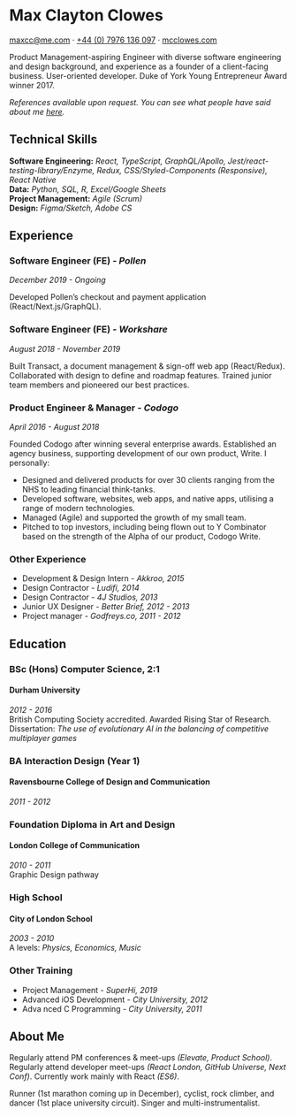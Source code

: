 <div class="page" id="p1"><h1 id="max-clayton-clowes">Max Clayton Clowes</h1>
<p><a href="mailto:maxcc@me.com">maxcc@me.com</a> · <a href="tel:+447976136097">+44 (0) 7976 136 097</a> · <a href="https://mcclowes.com">mcclowes.com</a>  </p>
<p>Product Management-aspiring Engineer with diverse software engineering and design background, and experience as a founder of a client-facing business. User-oriented developer. Duke of York Young Entrepreneur Award winner 2017.</p>
<p><em>References available upon request. You can see what people have said about me <a href="https://github.com/mcclowes/mcclowes/blob/master/recommendations.md">here</a>.</em></p>
<h2 id="technical-skills">Technical Skills</h2>
<p><strong>Software Engineering:</strong> <em>React, TypeScript, GraphQL/Apollo, Jest/react-testing-library/Enzyme, Redux, CSS/Styled-Components (Responsive), React Native</em><br><strong>Data:</strong> <em>Python, SQL, R, Excel/Google Sheets</em><br><strong>Project Management:</strong> <em>Agile (Scrum)</em><br><strong>Design:</strong> <em>Figma/Sketch, Adobe CS</em></p>
<h2 id="experience">Experience</h2>
<h3 id="software-engineer-fe---pollen">Software Engineer (FE) <em>- Pollen</em></h3>
<p><em>December 2019 - Ongoing</em></p>
<p>Developed Pollen’s checkout and payment application (React/Next.js/GraphQL). </p>
<h3 id="software-engineer-fe---workshare">Software Engineer (FE) <em>- Workshare</em></h3>
<p><em>August 2018 - November 2019</em></p>
<p>Built Transact, a document management &amp; sign-off web app (React/Redux). Collaborated with design to define and roadmap features. Trained junior team members and pioneered our best practices.</p>
<h3 id="product-engineer--manager---codogo">Product Engineer &amp; Manager <em>- Codogo</em></h3>
<p><em>April 2016 - August 2018</em> </p>
<p>Founded Codogo after winning several enterprise awards. Established an agency business, supporting development of our own product, Write. I personally:</p>
<ul>
<li>Designed and delivered products for over 30 clients ranging from the NHS to leading financial think-tanks.</li>
<li>Developed software, websites, web apps, and native apps, utilising a range of modern technologies.</li>
<li>Managed (Agile) and supported the growth of my small team.</li>
<li>Pitched to top investors, including being flown out to Y Combinator based on the strength of the Alpha of our product, Codogo Write.</li>
</ul>
<h3 id="other-experience">Other Experience</h3>
<ul>
<li>Development &amp; Design Intern <em>- Akkroo, 2015</em></li>
<li>Design Contractor <em>- Ludifi, 2014</em></li>
<li>Design Contractor <em>- 4J Studios, 2013</em></li>
<li>Junior UX Designer <em>- Better Brief, 2012 - 2013</em></li>
<li>Project manager <em>- Godfreys.co, 2011 - 2012</em></li>
</ul>
<p></div> <div class="page" id="p2"></p>
<h2 id="education">Education</h2>
<h3 id="bsc-hons-computer-science-21">BSc (Hons) Computer Science, 2:1</h3>
<h4 id="durham-university">Durham University</h4>
<p><em>2012 - 2016</em><br>British Computing Society accredited. Awarded Rising Star of Research.<br>Dissertation: <em>The use of evolutionary AI in the balancing of competitive multiplayer games</em>  </p>
<h3 id="ba-interaction-design-year-1">BA Interaction Design (Year 1)</h3>
<h4 id="ravensbourne-college-of-design-and-communication">Ravensbourne College of Design and Communication</h4>
<p><em>2011 - 2012</em>  </p>
<h3 id="foundation-diploma-in-art-and-design">Foundation Diploma in Art and Design</h3>
<h4 id="london-college-of-communication">London College of Communication</h4>
<p><em>2010 - 2011</em><br>Graphic Design pathway   </p>
<h3 id="high-school">High School</h3>
<h4 id="city-of-london-school">City of London School</h4>
<p><em>2003 - 2010</em><br>A levels: <em>Physics, Economics, Music</em>  </p>
<h3 id="other-training">Other Training</h3>
<ul>
<li>Project Management <em>- SuperHi, 2019</em></li>
<li>Advanced iOS Development <em>- City University, 2012</em></li>
<li>Adva nced C Programming <em>- City University, 2011</em></li>
</ul>
<h2 id="about-me">About Me</h2>
<p>Regularly attend PM conferences &amp; meet-ups <em>(Elevate, Product School)</em>. Regularly attend developer meet-ups <em>(React London, GitHub Universe, Next Conf)</em>. Currently work mainly with React <em>(ES6)</em>.</p>
<p>Runner (1st marathon coming up in December), cyclist, rock climber, and dancer (1st place university circuit). Singer and multi-instrumentalist.</p>
</div>